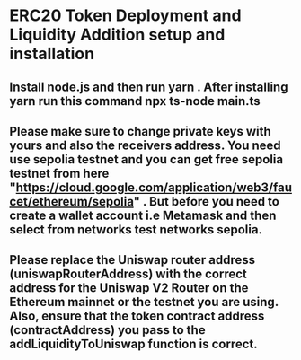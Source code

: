 # ERC20 Token Deployment and Liquidity Addition setup and installation
## Install node.js and then run yarn . After installing yarn run this command npx ts-node main.ts

## Please make sure to change private keys with yours and also the receivers address. You need use sepolia testnet and you can get free sepolia testnet from here "https://cloud.google.com/application/web3/faucet/ethereum/sepolia" . But before you need to create a wallet account i.e Metamask and then select from networks test networks sepolia.

## Please replace the Uniswap router address (uniswapRouterAddress) with the correct address for the Uniswap V2 Router on the Ethereum mainnet or the testnet you are using. Also, ensure that the token contract address (contractAddress) you pass to the addLiquidityToUniswap function is correct.
